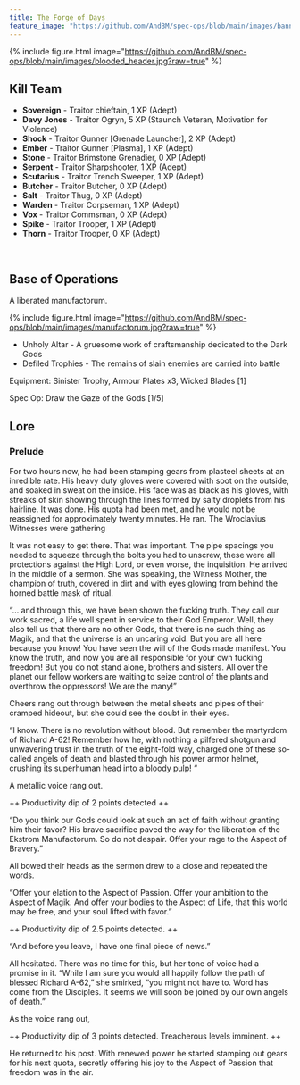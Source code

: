 ```yaml
---
title: The Forge of Days
feature_image: "https://github.com/AndBM/spec-ops/blob/main/images/banner_landscape.jpg?raw=true"
---
```


{% include figure.html image="https://github.com/AndBM/spec-ops/blob/main/images/blooded_header.jpg?raw=true" %}

## Kill Team

* **Sovereign** - Traitor chieftain, 1 XP (Adept)
* **Davy Jones** - Traitor Ogryn, 5 XP (Staunch Veteran, Motivation for Violence)
* **Shock** - Traitor Gunner [Grenade Launcher], 2 XP (Adept)
* **Ember** - Traitor Gunner [Plasma], 1 XP (Adept)
* **Stone** - Traitor Brimstone Grenadier, 0 XP (Adept)
* **Serpent** - Traitor Sharpshooter, 1 XP (Adept)
* **Scutarius** - Traitor Trench Sweeper, 1 XP (Adept)
* **Butcher** - Traitor Butcher, 0 XP (Adept)
* **Salt** - Traitor Thug, 0 XP (Adept)
* **Warden** - Traitor Corpseman, 1 XP (Adept)
* **Vox** - Traitor Commsman, 0 XP (Adept)
* **Spike** - Traitor Trooper, 1 XP (Adept)
* **Thorn** - Traitor Trooper, 0 XP (Adept)


<br>

## Base of Operations

A liberated manufactorum.

{% include figure.html image="https://github.com/AndBM/spec-ops/blob/main/images/manufactorum.jpg?raw=true" %}

* Unholy Altar - A gruesome work of craftsmanship dedicated to the Dark Gods
* Defiled Trophies - The remains of slain enemies are carried into battle

Equipment: Sinister Trophy, Armour Plates x3, Wicked Blades [1]

Spec Op: Draw the Gaze of the Gods [1/5]

## Lore

### Prelude
For two hours now, he had been stamping gears from plasteel sheets at an inredible rate. His heavy duty gloves were covered with soot on the outside, and soaked in sweat on the inside. His face was as black as his gloves, with streaks of skin showing through the lines formed by salty droplets from his hairline. It was done. His quota had been met, and he would not be reassigned for approximately twenty minutes. He ran. The Wroclavius Witnesses were gathering

It was not easy to get there. That was important. The pipe spacings you needed to squeeze through,the bolts you had to unscrew, these were all protections against the High Lord, or even worse, the inquisition. He arrived in the middle of a sermon. She was speaking, the Witness Mother, the champion of truth, covered in dirt and with eyes glowing from behind the horned battle mask of ritual.

“… and through this, we have been shown the fucking truth. They call our work sacred, a life well spent in service to their God Emperor. Well, they also tell us that there are no other Gods, that there is no such thing as Magik, and that the universe is an uncaring void. But you are all here because you know! You have seen the will of the Gods made manifest. You know the truth, and now you are all responsible for your own fucking freedom! But you do not stand alone, brothers and sisters. All over the planet our fellow workers are waiting to seize control of the plants and overthrow the oppressors! We are the many!”

Cheers rang out through between the metal sheets and pipes of their cramped hideout, but she could see the doubt in their eyes.

“I know. There is no revolution without blood. But remember the martyrdom of Richard A-62! Remember how he, with nothing a pilfered shotgun and unwavering trust in the truth of the eight-fold way, charged one of these so-called angels of death and blasted through his power armor helmet, crushing its superhuman head into a bloody pulp! “ 

A metallic voice rang out.

++ Productivity dip of 2 points detected ++

“Do you think our Gods could look at such an act of faith without granting him their favor? His brave sacrifice paved the way for the liberation of the Ekstrom Manufactorum. So do not despair. Offer your rage to the Aspect of Bravery.”

All bowed their heads as the sermon drew to a close and repeated the words.

“Offer your elation to the Aspect of Passion. Offer your ambition to the Aspect of Magik. And offer your bodies to the Aspect of Life, that this world may be free, and your soul lifted with favor.”

++ Productivity dip of 2.5 points detected. ++

“And before you leave, I have one final piece of news.”

All hesitated. There was no time for this, but her tone of voice had a promise in it. “While I am sure you would all happily follow the path of blessed Richard A-62,” she smirked, “you might not have to. Word has come from the Disciples. It seems we will soon be joined by our own angels of death.”

As the voice rang out, 

++ Productivity dip of 3 points detected. Treacherous levels imminent. ++

He returned to his post. With renewed power he started stamping out gears for his next quota, secretly offering his joy to the Aspect of Passion that freedom was in the air.


